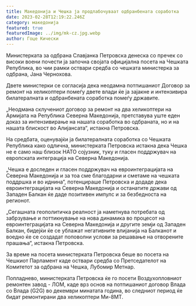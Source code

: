 ```yaml
---
title: Македонија и Чешка ја продлабочуваат одбранбената соработка
date: 2023-02-28T12:19:22.246Z
category: македонија
featured: true
featuredImage: ../img/mk-cz.jpg.webp
author: Гоце Кически
---
```


Министерката за одбрана Славјанка Петровска денеска со пречек со високи воени почести ја започна својата официјална посета на Чешката Република, во чии рамки оствари средба со чешката министерка за одбрана, Јана Чернохова.

Двете министерки се согласија дека неодамна потпишаниот Договор за ремонт на хеликоптери помеѓу двете влади ќе ја зајакне и интензивира билатералната и одбранбената соработка помеѓу државите.

„Неодмана склучениот договор за ремонт на два хеликоптери на Армијата на Република Северна Македонија, претставува уште еден доказ за интензивирање на нашата соработка во одбраната, но и на нашата блискост во Алијансата“, истакна Петровска.

На средбата, оценувајќи ја билатералната соработка со Чешката Република како одлична, министерката Петровска истакна дека Чешка не е само наш близок НАТО сојузник, туку и гласен поддржувач на европската интеграција на Северна Македонија.

„Чешка е доследен и гласен поддржувач на евроинтеграцијата на Северна Македонија и за тоа сме благодарни и сметаме на чешката поддршка и во иднина“, потенцираше Петровска и додаде дека евроинтеграцијата на Северна Македонија и останатите држави од Западен Балкан ќе даде позитивен импулс и за безбедноста на регионот.

„Сегашната геополитичка реалност ја наметнува потребата од забрзување и поттикнување на нова динамика во процесот на евроинтеграцијата на Северна Македонија и другите земји од Западен Балкан, бидејќи ќе се ублажат негативните влијанија на Балканот и воедно ќе се создадат поповолни услови за решавање на отворените прашања“, истакна Петровска.

За време на посета министерката Петровска беше во посета на Чешкиот Парламент каде оствари средба со Претседателот на Комитетот за одбрана на Чешка, Лубомир Метнар.

Попладнево, министерката Петровска ќе го посети Воздухопловниот ремонтен завод - ЛОМ, каде врз основ на потпишаниот договор Влада со Влада (G2G) во декември минатата година, во следниот период ќе бидат ремонтирани два хеликоптери Ми-8МТ.
